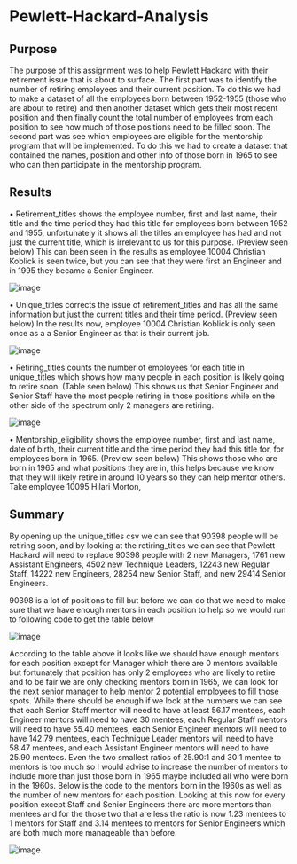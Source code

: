 # Pewlett-Hackard-Analysis

## Purpose

The purpose of this assignment was to help Pewlett Hackard with their retirement issue that is about to surface. The first part was to identify the number of retiring employees and their current position. To do this we had to make a dataset of all the employees born between 1952-1955 (those who are about to retire) and then another dataset which gets their most recent position and then finally count the total number of employees from each position to see how much of those positions need to be filled soon. The second part was see which employees are eligible for the mentorship program that will be implemented. To do this we had to create a dataset that contained the names, position and other info of those born in 1965 to see who can then participate in the mentorship program. 

## Results

•	Retirement_titles shows the employee number, first and last name, their title and the time period they had this title for employees born between 1952 and 1955, unfortunately it shows all the titles an employee has had and not just the current title, which is irrelevant to us for this purpose. (Preview seen below) This can been seen in the results as employee 10004 Christian Koblick is seen twice, but you can see that they were first an Engineer and in 1995 they became a Senior Engineer.

![image](https://user-images.githubusercontent.com/76131315/107858893-8c6fe500-6e04-11eb-992a-5b36948d886f.png)

•	Unique_titles corrects the issue of retirement_titles and has all the same information but just the current titles and their time period. (Preview seen below) In the results now, employee 10004 Christian Koblick is only seen once as a a Senior Engineer as that is their current job.

![image](https://user-images.githubusercontent.com/76131315/107858951-b1fcee80-6e04-11eb-89e2-7714edc7cbaf.png)

•	Retiring_titles counts the number of employees for each title in unique_titles which shows how many people in each position is likely going to retire soon. (Table seen below) This shows us that Senior Engineer and Senior Staff have the most people retiring in those positions while on the other side of the spectrum only 2 managers are retiring.

![image](https://user-images.githubusercontent.com/76131315/107858986-d953bb80-6e04-11eb-825a-7c513528b9c8.png)

•	Mentorship_eligibility shows the employee number, first and last name, date of birth, their current title and the time period they had this title for, for employees born in 1965. (Preview seen below) This shows those who are born in 1965 and what positions they are in, this helps because we know that they will likely retire in around 10 years so they can help mentor others. Take employee 10095 Hilari Morton,  


## Summary

By opening up the unique_titles csv we can see that 90398 people will be retiring soon, and by looking at the retiring_titles we can see that Pewlett Hackard will need to replace 90398 people with 2 new Managers, 1761 new Assistant Engineers, 4502 new Technique Leaders, 12243 new Regular Staff, 14222 new  Engineers, 28254 new Senior Staff, and new 29414 Senior Engineers. 

90398 is a lot of positions to fill but before we can do that we need to make sure that we have enough mentors in each position to help so we would run to following code to get the table below

![image](https://user-images.githubusercontent.com/76131315/107859114-554e0380-6e05-11eb-9c3f-a877e722ff62.png)

According to the table above it looks like we should have enough mentors for each position except for Manager which there are 0 mentors available but fortunately that position has only 2 employees who are likely to retire and to be fair we are only checking mentors born in 1965, we can look for the next senior manager to help mentor 2 potential employees to fill those spots. While there should be enough if we look at the numbers we can see that each Senior Staff mentor will need to have at least 56.17 mentees, each Engineer mentors will need to have 30 mentees, each Regular Staff mentors will need to have 55.40 mentees, each Senior Engineer mentors will need to have 142.79 mentees, each Technique Leader mentors will need to have 58.47 mentees, and each Assistant Engineer mentors will need to have 25.90 mentees. Even the two smallest ratios of 25.90:1 and 30:1 mentee to mentors is too much so I would advise to increase the number of mentors to include more than just those born in 1965 maybe included all who were born in the 1960s. Below is the code to the mentors born in the 1960s as well as the number of new mentors for each position. Looking at this now for every position except Staff and Senior Engineers there are more mentors than mentees and for the those two that are less the ratio is now 1.23 mentees to 1 mentors for Staff and 3.14 mentees to mentors for Senior Engineers which are both much more manageable than before.

![image](https://user-images.githubusercontent.com/76131315/107859139-7a427680-6e05-11eb-8c33-fe9a712a8f8b.png)



